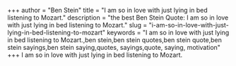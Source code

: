 +++
author = "Ben Stein"
title = "I am so in love with just lying in bed listening to Mozart."
description = "the best Ben Stein Quote: I am so in love with just lying in bed listening to Mozart."
slug = "i-am-so-in-love-with-just-lying-in-bed-listening-to-mozart"
keywords = "I am so in love with just lying in bed listening to Mozart.,ben stein,ben stein quotes,ben stein quote,ben stein sayings,ben stein saying,quotes, sayings,quote, saying, motivation"
+++
I am so in love with just lying in bed listening to Mozart.
